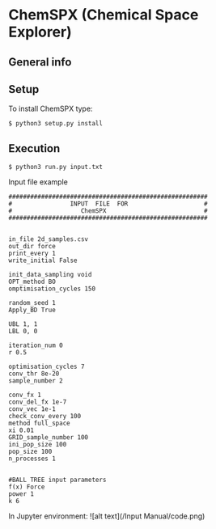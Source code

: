 # ChemSPX (Chemical Space Explorer)


## General info	

## Setup
To install ChemSPX type:
```
$ python3 setup.py install
```
## Execution

```
$ python3 run.py input.txt
```

Input file example

```
#######################################################
#                INPUT  FILE  FOR                     #
#                   ChemSPX                           #
#######################################################


in_file 2d_samples.csv
out_dir force
print_every 1
write_initial False

init_data_sampling void
OPT_method BO
omptimisation_cycles 150

random_seed 1
Apply_BD True 

UBL 1, 1
LBL 0, 0

iteration_num 0
r 0.5

optimisation_cycles 7
conv_thr 8e-20
sample_number 2

conv_fx 1
conv_del_fx 1e-7
conv_vec 1e-1
check_conv_every 100
method full_space
xi 0.01
GRID_sample_number 100
ini_pop_size 100
pop_size 100
n_processes 1


#BALL TREE input parameters
f(x) Force
power 1
k 6
```
In Jupyter environment:
![alt text](/Input Manual/code.png)
